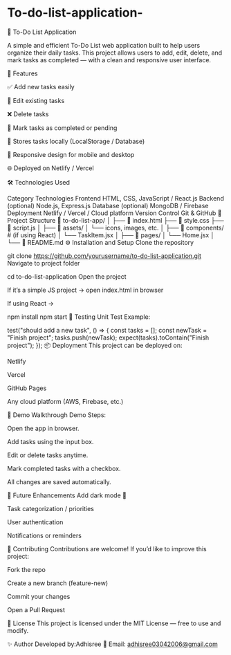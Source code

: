 # To-do-list-application-


📝 To-Do List Application

A simple and efficient To-Do List web application built to help users organize their daily tasks. This project allows users to add, edit, delete, and mark tasks as completed — with a clean and responsive user interface.

🚀 Features

✅ Add new tasks easily

📝 Edit existing tasks

❌ Delete tasks

🔁 Mark tasks as completed or pending

💾 Stores tasks locally (LocalStorage / Database)

📱 Responsive design for mobile and desktop

🌐 Deployed on Netlify / Vercel

🛠️ Technologies Used

Category	Technologies
Frontend	HTML, CSS, JavaScript / React.js
Backend (optional)	Node.js, Express.js
Database (optional)	MongoDB / Firebase
Deployment	Netlify / Vercel / Cloud platform
Version Control	Git & GitHub
📂 Project Structure
📁 to-do-list-app/
│
├── 📄 index.html
├── 📄 style.css
├── 📄 script.js
│
├── 📁 assets/
│   └── icons, images, etc.
│
├── 📁 components/        # (if using React)
│   └── TaskItem.jsx
│
├── 📁 pages/
│   └── Home.jsx
│
└── 📄 README.md
⚙️ Installation and Setup
Clone the repository

git clone https://github.com/yourusername/to-do-list-application.git
Navigate to project folder

cd to-do-list-application
Open the project

If it’s a simple JS project → open index.html in browser

If using React →

npm install
npm start
🧪 Testing
Unit Test Example:

test("should add a new task", () => {
  const tasks = [];
  const newTask = "Finish project";
  tasks.push(newTask);
  expect(tasks).toContain("Finish project");
});
📦 Deployment
This project can be deployed on:

Netlify

Vercel

GitHub Pages

Any cloud platform (AWS, Firebase, etc.)

🎥 Demo Walkthrough
Demo Steps:

Open the app in browser.

Add tasks using the input box.

Edit or delete tasks anytime.

Mark completed tasks with a checkbox.

All changes are saved automatically.

🧩 Future Enhancements
Add dark mode 🌙

Task categorization / priorities

User authentication

Notifications or reminders

🤝 Contributing
Contributions are welcome!
If you’d like to improve this project:

Fork the repo

Create a new branch (feature-new)

Commit your changes

Open a Pull Request

🪪 License
This project is licensed under the MIT License — free to use and modify.

✨ Author
Developed by:Adhisree 
📧 Email: adhisree03042006@gmail.com


